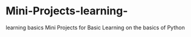 # Mini-Projects-learning-
learning basics 
Mini Projects for Basic Learning on the basics of Python
